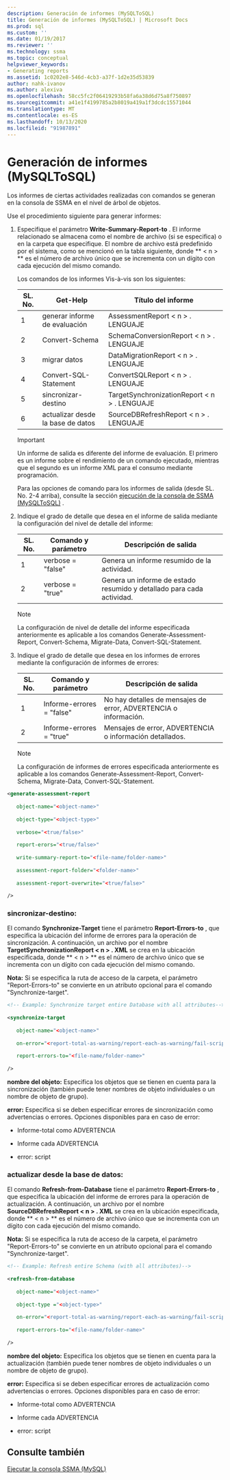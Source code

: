 ```yaml
---
description: Generación de informes (MySQLToSQL)
title: Generación de informes (MySQLToSQL) | Microsoft Docs
ms.prod: sql
ms.custom: ''
ms.date: 01/19/2017
ms.reviewer: ''
ms.technology: ssma
ms.topic: conceptual
helpviewer_keywords:
- Generating reports
ms.assetid: 1c0202e8-546d-4cb3-a37f-1d2e35d53839
author: nahk-ivanov
ms.author: alexiva
ms.openlocfilehash: 58cc5fc2f06419293b58fa6a38d6d75a8f750897
ms.sourcegitcommit: a41e1f4199785a2b8019a419a1f3dcdc15571044
ms.translationtype: MT
ms.contentlocale: es-ES
ms.lasthandoff: 10/13/2020
ms.locfileid: "91987891"
---
```

# <a name="generating-reports-mysqltosql"></a>Generación de informes (MySQLToSQL)
Los informes de ciertas actividades realizadas con comandos se generan en la consola de SSMA en el nivel de árbol de objetos.  
  
Use el procedimiento siguiente para generar informes:  
  
1.  Especifique el parámetro **Write-Summary-Report-to** . El informe relacionado se almacena como el nombre de archivo (si se especifica) o en la carpeta que especifique. El nombre de archivo está predefinido por el sistema, como se mencionó en la tabla siguiente, donde ** &lt; n &gt; ** es el número de archivo único que se incrementa con un dígito con cada ejecución del mismo comando.  
  
    Los comandos de los informes Vis-à-vis son los siguientes:  
  
    |SL. No.|Get-Help|Título del informe|  
    |-|-|-|  
    |1|generar informe de evaluación|AssessmentReport &lt; n &gt; . LENGUAJE|  
    |2|Convert-Schema|SchemaConversionReport &lt; n &gt; . LENGUAJE|  
    |3|migrar datos|DataMigrationReport &lt; n &gt; . LENGUAJE|  
    |4|Convert-SQL-Statement|ConvertSQLReport &lt; n &gt; . LENGUAJE|  
    |5|sincronizar-destino|TargetSynchronizationReport &lt; n &gt; . LENGUAJE|  
    |6|actualizar desde la base de datos|SourceDBRefreshReport &lt; n &gt; . LENGUAJE|  
  
    > [!IMPORTANT]  
    > Un informe de salida es diferente del informe de evaluación. El primero es un informe sobre el rendimiento de un comando ejecutado, mientras que el segundo es un informe XML para el consumo mediante programación.  
  
    Para las opciones de comando para los informes de salida (desde SL. No. 2-4 arriba), consulte la sección [ejecución de la consola de SSMA &#40;MySQLToSQL&#41;](../../ssma/mysql/executing-the-ssma-console-mysqltosql.md) .  
  
2.  Indique el grado de detalle que desea en el informe de salida mediante la configuración del nivel de detalle del informe:  
  
    |SL. No.|Comando y parámetro|Descripción de salida|  
    |-|-|-|  
    |1|verbose = "false"|Genera un informe resumido de la actividad.|  
    |2|verbose = "true"|Genera un informe de estado resumido y detallado para cada actividad.|  
  
    > [!NOTE]  
    > La configuración de nivel de detalle del informe especificada anteriormente es aplicable a los comandos Generate-Assessment-Report, Convert-Schema, Migrate-Data, Convert-SQL-Statement.  
  
3.  Indique el grado de detalle que desea en los informes de errores mediante la configuración de informes de errores:  
  
    |SL. No.|Comando y parámetro|Descripción de salida|  
    |-|-|-|  
    |1|Informe-errores = "false"|No hay detalles de mensajes de error, ADVERTENCIA o información.|  
    |2|Informe-errores = "true"|Mensajes de error, ADVERTENCIA o información detallados.|  
  
    > [!NOTE]  
    > La configuración de informes de errores especificada anteriormente es aplicable a los comandos Generate-Assessment-Report, Convert-Schema, Migrate-Data, Convert-SQL-Statement.  
  
```xml  
<generate-assessment-report  
  
   object-name="<object-name>"  
  
   object-type="<object-type>"  
  
   verbose="<true/false>"  
  
   report-erors="<true/false>"  
  
   write-summary-report-to="<file-name/folder-name>"  
  
   assessment-report-folder="<folder-name>"  
  
   assessment-report-overwrite="<true/false>"  
  
/>  
```  
  
### <a name="synchronize-target"></a>sincronizar-destino:  
El comando **Synchronize-Target** tiene el parámetro **Report-Errors-to** , que especifica la ubicación del informe de errores para la operación de sincronización. A continuación, un archivo por el nombre **TargetSynchronizationReport &lt; n &gt; . XML** se crea en la ubicación especificada, donde ** &lt; n &gt; ** es el número de archivo único que se incrementa con un dígito con cada ejecución del mismo comando.  
  
**Nota:** Si se especifica la ruta de acceso de la carpeta, el parámetro "Report-Errors-to" se convierte en un atributo opcional para el comando "Synchronize-target".  
  
```xml  
<!-- Example: Synchronize target entire Database with all attributes-->  
  
<synchronize-target  
  
   object-name="<object-name>"  
  
   on-error="<report-total-as-warning/report-each-as-warning/fail-script>"  
  
   report-errors-to="<file-name/folder-name>"  
  
/>  
```  
**nombre del objeto:** Especifica los objetos que se tienen en cuenta para la sincronización (también puede tener nombres de objeto individuales o un nombre de objeto de grupo).  
  
**error:** Especifica si se deben especificar errores de sincronización como advertencias o errores. Opciones disponibles para en caso de error:  
  
-   Informe-total como ADVERTENCIA  
  
-   Informe cada ADVERTENCIA  
  
-   error: script  
  
### <a name="refresh-from-database"></a>actualizar desde la base de datos:  
El comando **Refresh-from-Database** tiene el parámetro **Report-Errors-to** , que especifica la ubicación del informe de errores para la operación de actualización. A continuación, un archivo por el nombre **SourceDBRefreshReport &lt; n &gt; . XML** se crea en la ubicación especificada, donde ** &lt; n &gt; ** es el número de archivo único que se incrementa con un dígito con cada ejecución del mismo comando.  
  
**Nota:** Si se especifica la ruta de acceso de la carpeta, el parámetro "Report-Errors-to" se convierte en un atributo opcional para el comando "Synchronize-target".  
  
```xml  
<!-- Example: Refresh entire Schema (with all attributes)-->  
  
<refresh-from-database  
  
   object-name="<object-name>"  
  
   object-type ="<object-type>"  
  
   on-error="<report-total-as-warning/report-each-as-warning/fail-script>"  
  
   report-errors-to="<file-name/folder-name>"  
  
/>  
```  
**nombre del objeto:** Especifica los objetos que se tienen en cuenta para la actualización (también puede tener nombres de objeto individuales o un nombre de objeto de grupo).  
  
**error:** Especifica si se deben especificar errores de actualización como advertencias o errores. Opciones disponibles para en caso de error:  
  
-   Informe-total como ADVERTENCIA  
  
-   Informe cada ADVERTENCIA  
  
-   error: script  
  
## <a name="see-also"></a>Consulte también  
[Ejecutar la consola SSMA (MySQL)](./executing-the-ssma-console-mysqltosql.md)  
